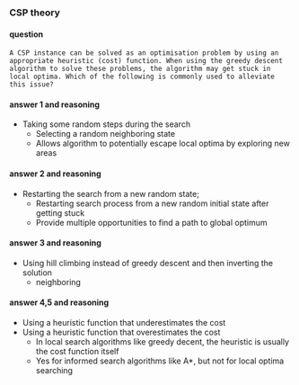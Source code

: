 ### CSP theory

#### question
```
A CSP instance can be solved as an optimisation problem by using an appropriate heuristic (cost) function. When using the greedy descent algorithm to solve these problems, the algorithm may get stuck in local optima. Which of the following is commonly used to alleviate this issue?
```

#### answer 1 and reasoning
- Taking some random steps during the search
  - Selecting a random neighboring state
  - Allows algorithm to potentially escape local optima by exploring new areas

#### answer 2 and reasoning
- Restarting the search from a new random state;
  - Restarting search process from a new random initial state after getting stuck
  - Provide multiple opportunities to find a path to global optimum

#### answer 3 and reasoning
- Using hill climbing instead of greedy descent and then inverting the solution
  - neighboring

#### answer 4,5 and reasoning
- Using a heuristic function that underestimates the cost
- Using a heuristic function that overestimates the cost
  - In local search algorithms like greedy decent, the heuristic is usually the cost function itself
  - Yes for informed search algorithms like A*, but not for local optima searching
